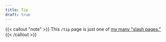 ```yaml
---
title: Tip
draft: true
---
```

{{< callout "note" >}}
This `/tip` page is just one of [my many "slash pages."](/slashes)
{{< /callout >}}
